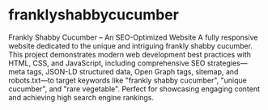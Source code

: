# franklyshabbycucumber
Frankly Shabby Cucumber – An SEO-Optimized Website
A fully responsive website dedicated to the unique and intriguing frankly shabby cucumber. This project demonstrates modern web development best practices with HTML, CSS, and JavaScript, including comprehensive SEO strategies—meta tags, JSON-LD structured data, Open Graph tags, sitemap, and robots.txt—to target keywords like "frankly shabby cucumber", "unique cucumber", and "rare vegetable". Perfect for showcasing engaging content and achieving high search engine rankings.
